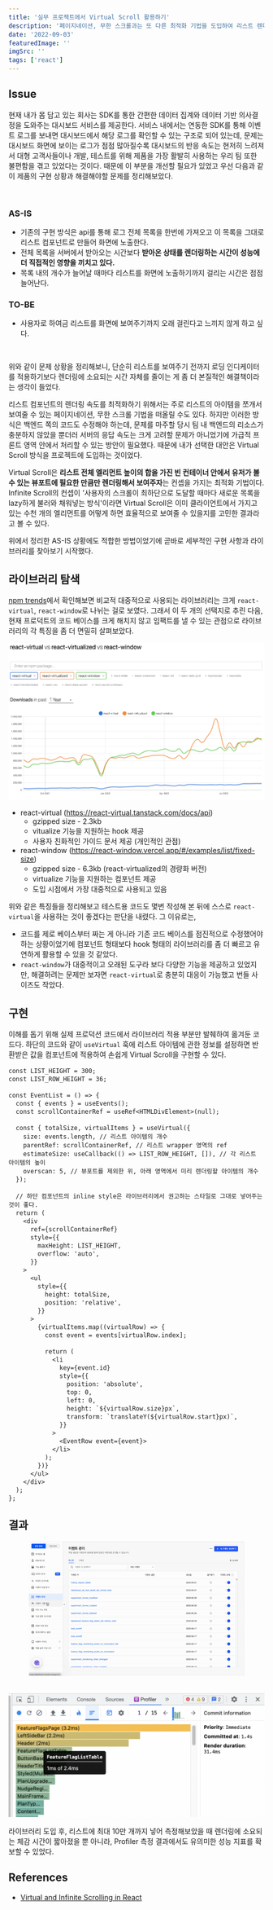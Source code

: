 ```yaml
---
title: '실무 프로젝트에서 Virtual Scroll 활용하기'
description: '페이지네이션, 무한 스크롤과는 또 다른 최적화 기법을 도입하여 리스트 렌더링 성능을 향상시켰던 방법'
date: '2022-09-03'
featuredImage: ''
imgSrc: ''
tags: ['react']
---
```


## Issue

현재 내가 몸 담고 있는 회사는 SDK를 통한 간편한 데이터 집계와 데이터 기반 의사결정을 도와주는 대시보드 서비스를 제공한다. 서비스 내에서는 연동한 SDK를 통해 이벤트 로그를 보내면 대시보드에서 해당 로그를 확인할 수 있는 구조로 되어 있는데, 문제는 대시보드 화면에 보이는 로그가 점점 많아질수록 대시보드의 반응 속도는 현저히 느려져서 대형 고객사들이나 개발, 테스트를 위해 제품을 가장 활발히 사용하는 우리 팀 또한 불편함을 겪고 있었다는 것이다. 때문에 이 부분을 개선할 필요가 있었고 우선 다음과 같이 제품의 구현 상황과 해결해야할 문제를 정리해보았다.

<br />

### AS-IS

- 기존의 구현 방식은 api를 통해 로그 전체 목록을 한번에 가져오고 이 목록을 그대로 리스트 컴포넌트로 만들어 화면에 노출한다.
- 전체 목록을 서버에서 받아오는 시간보다 **받아온 상태를 렌더링하는 시간이 성능에 더 직접적인 영향을 끼치고 있다.**
- 목록 내의 개수가 늘어날 때마다 리스트를 화면에 노출하기까지 걸리는 시간은 점점 늘어난다.

### TO-BE

- 사용자로 하여금 리스트를 화면에 보여주기까지 오래 걸린다고 느끼지 않게 하고 싶다.

<br />

위와 같이 문제 상황을 정리해보니, 단순히 리스트를 보여주기 전까지 로딩 인디케이터를 적용하기보다 렌더링에 소요되는 시간 자체를 줄이는 게 좀 더 본질적인 해결책이라는 생각이 들었다.

리스트 컴포넌트의 렌더링 속도를 최적화하기 위해서는 주로 리스트의 아이템을 쪼개서 보여줄 수 있는 페이지네이션, 무한 스크롤 기법을 떠올릴 수도 있다. 하지만 이러한 방식은 백엔드 쪽의 코드도 수정해야 하는데, 문제를 마주할 당시 팀 내 백엔드의 리소스가 충분하지 않았을 뿐더러 서버의 응답 속도는 크게 고려할 문제가 아니었기에 가급적 프론트 영역 안에서 처리할 수 있는 방안이 필요했다. 때문에 내가 선택한 대안은 Virtual Scroll 방식을 프로젝트에 도입하는 것이었다.

Virtual Scroll은 **리스트 전체 엘리먼트 높이의 합을 가진 빈 컨테이너 안에서 유저가 볼 수 있는 뷰포트에 필요한 만큼만 렌더링해서 보여주자**는 컨셉을 가지는 최적화 기법이다. Infinite Scroll의 컨셉이 '사용자의 스크롤이 최하단으로 도달할 때마다 새로운 목록을 lazy하게 불러와 채워넣는 방식'이라면 Virtual Scroll은 이미 클라이언트에서 가지고 있는 수천 개의 엘리먼트를 어떻게 하면 효율적으로 보여줄 수 있을지를 고민한 결과라고 볼 수 있다.

위에서 정리한 AS-IS 상황에도 적합한 방법이었기에 곧바로 세부적인 구현 사항과 라이브러리를 찾아보기 시작했다.

## 라이브러리 탐색

[npm trends](https://npmtrends.com/)에서 확인해보면 비교적 대중적으로 사용되는 라이브러리는 크게 `react-virtual`, `react-window`로 나뉘는 걸로 보였다. 그래서 이 두 개의 선택지로 추린 다음, 현재 프로덕트의 코드 베이스를 크게 해치지 않고 임팩트를 낼 수 있는 관점으로 라이브러리의 각 특징을 좀 더 면밀히 살펴보았다.

<img src="../../images/body/virtual-scroll-trend.png" alt="virtual scroll library trend" />

- react-virtual (https://react-virtual.tanstack.com/docs/api)
  - gzipped size - 2.3kb
  - vitualize 기능을 지원하는 hook 제공
  - 사용자 친화적인 가이드 문서 제공 (개인적인 관점)
- react-window (https://react-window.vercel.app/#/examples/list/fixed-size)
  - gzipped size - 6.3kb (react-virtualized의 경량화 버전)
  - virtualize 기능을 지원하는 컴포넌트 제공
  - 도입 시점에서 가장 대중적으로 사용되고 있음

위와 같은 특징들을 정리해보고 테스트용 코드도 몇번 작성해 본 뒤에 스스로 `react-virtual`을 사용하는 것이 좋겠다는 판단을 내렸다. 그 이유로는,

- 코드를 제로 베이스부터 짜는 게 아니라 기존 코드 베이스를 점진적으로 수정했어야하는 상황이었기에 컴포넌트 형태보다 hook 형태의 라이브러리를 좀 더 빠르고 유연하게 활용할 수 있을 것 같았다.
- `react-window`가 대중적이고 오래된 도구라 보다 다양한 기능을 제공하고 있었지만, 해결하려는 문제만 보자면 `react-virtual`로 충분히 대응이 가능했고 번들 사이즈도 작았다.

## 구현

이해를 돕기 위해 실제 프로덕션 코드에서 라이브러리 적용 부분만 발췌하여 옮겨둔 코드다. 하단의 코드와 같이 `useVirtual` 훅에 리스트 아이템에 관한 정보를 설정하면 반환받은 값을 컴포넌트에 적용하여 손쉽게 Virtual Scroll을 구현할 수 있다.

```tsx
const LIST_HEIGHT = 300;
const LIST_ROW_HEIGHT = 36;

const EventList = () => {
  const { events } = useEvents();
  const scrollContainerRef = useRef<HTMLDivElement>(null);

  const { totalSize, virtualItems } = useVirtual({
    size: events.length, // 리스트 아이템의 개수
    parentRef: scrollContainerRef, // 리스트 wrapper 영역의 ref
    estimateSize: useCallback(() => LIST_ROW_HEIGHT, []), // 각 리스트 아이템의 높이
    overscan: 5, // 뷰포트를 제외한 위, 아래 영역에서 미리 렌더링할 아이템의 개수
  });

  // 하단 컴포넌트의 inline style은 라이브러리에서 권고하는 스타일로 그대로 넣어주는 것이 좋다.
  return (
    <div
      ref={scrollContainerRef}
      style={{
        maxHeight: LIST_HEIGHT,
        overflow: 'auto',
      }}
    >
      <ul
        style={{
          height: totalSize,
          position: 'relative',
        }}
      >
        {virtualItems.map((virtualRow) => {
          const event = events[virtualRow.index];

          return (
            <li
              key={event.id}
              style={{
                position: 'absolute',
                top: 0,
                left: 0,
                height: `${virtualRow.size}px`,
                transform: `translateY(${virtualRow.start}px)`,
              }}
            >
              <EventRow event={event}>
            </li>
          );
        })}
      </ul>
    </div>
  );
};
```

## 결과

<figure>
  <img src="../../images/body/virtual-scroll-result.gif" alt="virtual scroll result" />
  <figcaption align="center"></figcaption>
</figure>

<br />

<img src="../../images/body/virtual-scroll-result.png" alt="virtual scroll result" />

<br />

라이브러리 도입 후, 리스트에 최대 10만 개까지 넣어 측정해보았을 때 렌더링에 소요되는 체감 시간이 짧아졌을 뿐 아니라, Profiler 측정 결과에서도 유의미한 성능 지표를 확보할 수 있었다.

## References

- [Virtual and Infinite Scrolling in React](https://medium.com/@alvinnguyen116/virtual-and-infinite-scrolling-in-react-d56a05976cd2#:~:text=Virtual%20and%20Infinite%20Scrolling%20are,waits%20to%20load%20more%20content.)
